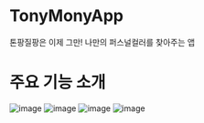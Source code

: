 # TonyMonyApp
톤팡질팡은 이제 그만! 나만의 퍼스널컬러를 찾아주는 앱 

# 주요 기능 소개
![image](https://user-images.githubusercontent.com/48663295/77520748-003f9100-6ec5-11ea-910d-ef69234e6129.png)
![image](https://user-images.githubusercontent.com/48663295/77520895-39780100-6ec5-11ea-8123-55d01461dea2.png)
![image](https://user-images.githubusercontent.com/48663295/77520936-47c61d00-6ec5-11ea-99ba-7d6ecbb368b2.png)
![image](https://user-images.githubusercontent.com/48663295/77520977-57456600-6ec5-11ea-87e2-5b541b3ea208.png)
